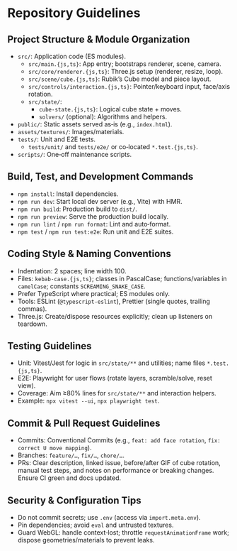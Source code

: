 # Repository Guidelines

## Project Structure & Module Organization
- `src/`: Application code (ES modules).
  - `src/main.{js,ts}`: App entry; bootstraps renderer, scene, camera.
  - `src/core/renderer.{js,ts}`: Three.js setup (renderer, resize, loop).
  - `src/scene/cube.{js,ts}`: Rubik’s Cube model and piece layout.
  - `src/controls/interaction.{js,ts}`: Pointer/keyboard input, face/axis rotation.
  - `src/state/`:
    - `cube-state.{js,ts}`: Logical cube state + moves.
    - `solvers/` (optional): Algorithms and helpers.
- `public/`: Static assets served as‑is (e.g., `index.html`).
- `assets/textures/`: Images/materials.
- `tests/`: Unit and E2E tests.
  - `tests/unit/` and `tests/e2e/` or co‑located `*.test.{js,ts}`.
- `scripts/`: One‑off maintenance scripts.

## Build, Test, and Development Commands
- `npm install`: Install dependencies.
- `npm run dev`: Start local dev server (e.g., Vite) with HMR.
- `npm run build`: Production build to `dist/`.
- `npm run preview`: Serve the production build locally.
- `npm run lint` / `npm run format`: Lint and auto‑format.
- `npm test` / `npm run test:e2e`: Run unit and E2E suites.

## Coding Style & Naming Conventions
- Indentation: 2 spaces; line width 100.
- Files: `kebab-case.{js,ts}`; classes in PascalCase; functions/variables in `camelCase`; constants `SCREAMING_SNAKE_CASE`.
- Prefer TypeScript where practical; ES modules only.
- Tools: ESLint (`@typescript-eslint`), Prettier (single quotes, trailing commas).
- Three.js: Create/dispose resources explicitly; clean up listeners on teardown.

## Testing Guidelines
- Unit: Vitest/Jest for logic in `src/state/**` and utilities; name files `*.test.{js,ts}`.
- E2E: Playwright for user flows (rotate layers, scramble/solve, reset view).
- Coverage: Aim ≥80% lines for `src/state/**` and interaction helpers.
- Example: `npx vitest --ui`, `npx playwright test`.

## Commit & Pull Request Guidelines
- Commits: Conventional Commits (e.g., `feat: add face rotation`, `fix: correct U move mapping`).
- Branches: `feature/…`, `fix/…`, `chore/…`.
- PRs: Clear description, linked issue, before/after GIF of cube rotation, manual test steps, and notes on performance or breaking changes. Ensure CI green and docs updated.

## Security & Configuration Tips
- Do not commit secrets; use `.env` (access via `import.meta.env`).
- Pin dependencies; avoid `eval` and untrusted textures.
- Guard WebGL: handle context‑lost; throttle `requestAnimationFrame` work; dispose geometries/materials to prevent leaks.
